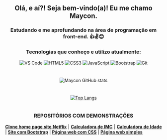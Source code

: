 <div align="center">
  
  ## Olá, e aí?! Seja bem-vindo(a)! Eu me chamo Maycon.
  
  ### Estudando e me aprofundando na área de programação em front-end. 👍✌😊
  
  ### Tecnologias que conheço e utilizo atualmente:
  
  <div>
    <img src="https://img.shields.io/badge/Visual_Studio_Code-0078D4?style=for-the-badge&logo=visual%20studio%20code&logoColor=white" alt="VS Code">
    <img src="https://img.shields.io/badge/HTML5-E34F26?style=for-the-badge&logo=html5&logoColor=white" alt="HTML5">
    <img src="https://img.shields.io/badge/CSS3-1572B6?style=for-the-badge&logo=css3&logoColor=white" alt="CSS3">
    <img src="https://img.shields.io/badge/JavaScript-F7DF1E?style=for-the-badge&logo=javascript&logoColor=black" alt="JavaScript">
    <img src="https://img.shields.io/badge/Bootstrap-563D7C?style=for-the-badge&logo=bootstrap&logoColor=white" alt="Bootstrap">
    <img src="https://img.shields.io/badge/GIT-E44C30?style=for-the-badge&logo=git&logoColor=white" alt="Git">
  </div>
  
  #
  
  ![Maycon GitHub stats](https://github-readme-stats.vercel.app/api?username=mayconfranca&show_icons=true&theme=gruvbox)
  
  #
  
  [![Top Langs](https://github-readme-stats.vercel.app/api/top-langs/?username=mayconfranca&layout=compact)](https://github.com/anuraghazra/github-readme-stats)
  
  #
  
</div>

<div align="center">
  
  ### REPOSITÓRIOS COM DEMONSTRAÇÕES
  
</div>

<div align="justify">  
  <a href="https://mayconfranca.github.io/clone-home-page-site-netflix/"><b>Clone home page site Netflix</b></a> |
  <a href="https://mayconfranca.github.io/calculadora-de-imc/"><b>Calculadora de IMC</b></a> |
  <a href="https://mayconfranca.github.io/calculadora-de-idade/"><b>Calculadora de Idade</b></a> |
  <a href="https://mayconfranca.github.io/site-com-Bootstrap/"><b>Site com Bootstrap</b></a> |
  <a href="https://mayconfranca.github.io/pagina-web-com-CSS/"><b>Página web com CSS</b></a> |
  <a href="https://mayconfranca.github.io/pagina-web-simples/"><b>Página web simples</b>
</div>
